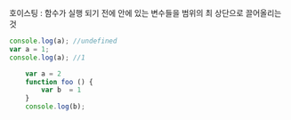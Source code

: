 호이스팅 : 함수가 실행 되기 전에 안에 있는 변수들을 범위의 최 상단으로 끌어올리는 것

```javascript
console.log(a); //undefined
var a = 1;
console.log(a); //1
```
```javascript
    var a = 2
    function foo () {
        var b  = 1
    }
    console.log(b);
```